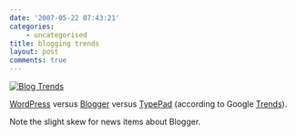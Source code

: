 ```yaml
---
date: '2007-05-22 07:43:21'
categories:
    - uncategorised
title: blogging trends
layout: post
comments: true
---
```


[![Blog
Trends](http://www.nbrightside.com/blog/user/files/2007/05/blog-trends.thumbnail.JPG)](http://www.google.com/trends?q=wordpress,+blogger,+typepad "Blog Trends")

[WordPress](http://wordpress.org/) versus
[Blogger](http://www.blogger.com/home) versus
[TypePad](http://www.typepad.com/) (according to Google
[Trends](http://www.google.com/trends?q=wordpress,+blogger,+typepad)).

Note the slight skew for news items about Blogger.
